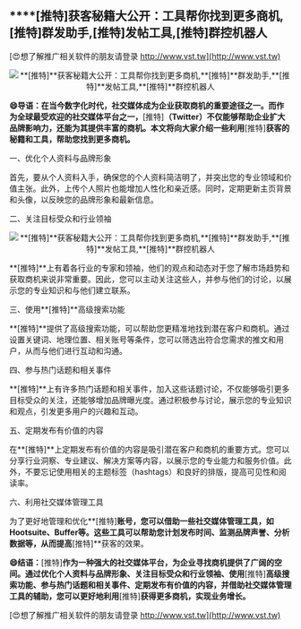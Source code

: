 ## ****[推特]**获客秘籍大公开：工具帮你找到更多商机,**[推特]**群发助手,**[推特]**发帖工具,**[推特]**群控机器人**

[😍想了解推广相关软件的朋友请登录 http://www.vst.tw](http://www.vst.tw)

 <center><img src="https://vst.tw/MP4/tuiguang/png/2.png" alt="**[推特]**获客秘籍大公开：工具帮你找到更多商机,**[推特]**群发助手,**[推特]**发帖工具,**[推特]**群控机器人"></center>

**😄导语：在当今数字化时代，社交媒体成为企业获取商机的重要途径之一。而作为全球最受欢迎的社交媒体平台之一，**[推特]**（Twitter）不仅能够帮助企业扩大品牌影响力，还能为其提供丰富的商机。本文将向大家介绍一些利用**[推特]**获客的秘籍和工具，帮助您找到更多商机。**

一、优化个人资料与品牌形象

首先，要从个人资料入手，确保您的个人资料简洁明了，并突出您的专业领域和价值主张。此外，上传个人照片也能增加人性化和亲近感。同时，定期更新主页背景和头像，以反映您的品牌形象和最新信息。

二、关注目标受众和行业领袖

 <center><img src="https://vst.tw/MP4/tuiguang/png/4.png" alt="**[推特]**获客秘籍大公开：工具帮你找到更多商机,**[推特]**群发助手,**[推特]**发帖工具,**[推特]**群控机器人"></center>

**[推特]**上有着各行业的专家和领袖，他们的观点和动态对于您了解市场趋势和获取商机来说非常重要。因此，您可以主动关注这些人，并参与他们的讨论，以展示您的专业知识和与他们建立联系。

三、使用**[推特]**高级搜索功能

**[推特]**提供了高级搜索功能，可以帮助您更精准地找到潜在客户和商机。通过设置关键词、地理位置、相关账号等条件，您可以筛选出符合您需求的推文和用户，从而与他们进行互动和沟通。

四、参与热门话题和相关事件

**[推特]**上有许多热门话题和相关事件，加入这些话题讨论，不仅能够吸引更多目标受众的关注，还能够增加品牌曝光度。通过积极参与讨论，展示您的专业知识和观点，引发更多用户的兴趣和互动。

五、定期发布有价值的内容

在**[推特]**上定期发布有价值的内容是吸引潜在客户和商机的重要方式。您可以分享行业洞察、专业建议、解决方案等内容，以展示您的专业能力和服务价值。此外，不要忘记使用相关的主题标签（hashtags）和良好的排版，提高可见性和阅读率。

六、利用社交媒体管理工具

为了更好地管理和优化**[推特]**账号，您可以借助一些社交媒体管理工具，如Hootsuite、Buffer等。这些工具可以帮助您计划发布时间、监测品牌声誉、分析数据等，从而提高**[推特]**获客的效果。

**😄结语：**[推特]**作为一种强大的社交媒体平台，为企业寻找商机提供了广阔的空间。通过优化个人资料与品牌形象、关注目标受众和行业领袖、使用**[推特]**高级搜索功能、参与热门话题和相关事件、定期发布有价值的内容，并借助社交媒体管理工具的辅助，您可以更好地利用**[推特]**获得更多商机，实现业务增长。**

[😍想了解推广相关软件的朋友请登录 http://www.vst.tw](http://www.vst.tw)



